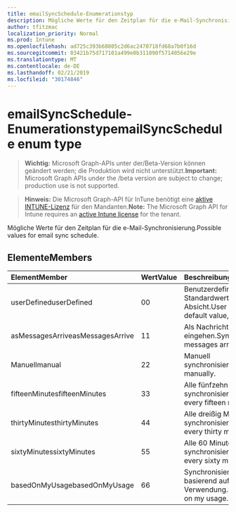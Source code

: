 ```yaml
---
title: emailSyncSchedule-Enumerationstyp
description: Mögliche Werte für den Zeitplan für die e-Mail-Synchronisierung.
author: tfitzmac
localization_priority: Normal
ms.prod: Intune
ms.openlocfilehash: ad725c393b68805c2d6ac2470718fd68a7b0f16d
ms.sourcegitcommit: 03421b75d717101a499e0b311890f5714056e29e
ms.translationtype: MT
ms.contentlocale: de-DE
ms.lasthandoff: 02/21/2019
ms.locfileid: "30174846"
---
```

# <a name="emailsyncschedule-enum-type"></a><span data-ttu-id="e2dda-103">emailSyncSchedule-Enumerationstyp</span><span class="sxs-lookup"><span data-stu-id="e2dda-103">emailSyncSchedule enum type</span></span>

> <span data-ttu-id="e2dda-104">**Wichtig:** Microsoft Graph-APIs unter der/Beta-Version können geändert werden; die Produktion wird nicht unterstützt.</span><span class="sxs-lookup"><span data-stu-id="e2dda-104">**Important:** Microsoft Graph APIs under the /beta version are subject to change; production use is not supported.</span></span>

> <span data-ttu-id="e2dda-105">**Hinweis:** Die Microsoft Graph-API für InTune benötigt eine [aktive INTUNE-Lizenz](https://go.microsoft.com/fwlink/?linkid=839381) für den Mandanten.</span><span class="sxs-lookup"><span data-stu-id="e2dda-105">**Note:** The Microsoft Graph API for Intune requires an [active Intune license](https://go.microsoft.com/fwlink/?linkid=839381) for the tenant.</span></span>

<span data-ttu-id="e2dda-106">Mögliche Werte für den Zeitplan für die e-Mail-Synchronisierung.</span><span class="sxs-lookup"><span data-stu-id="e2dda-106">Possible values for email sync schedule.</span></span>

## <a name="members"></a><span data-ttu-id="e2dda-107">Elemente</span><span class="sxs-lookup"><span data-stu-id="e2dda-107">Members</span></span>
|<span data-ttu-id="e2dda-108">Element</span><span class="sxs-lookup"><span data-stu-id="e2dda-108">Member</span></span>|<span data-ttu-id="e2dda-109">Wert</span><span class="sxs-lookup"><span data-stu-id="e2dda-109">Value</span></span>|<span data-ttu-id="e2dda-110">Beschreibung</span><span class="sxs-lookup"><span data-stu-id="e2dda-110">Description</span></span>|
|:---|:---|:---|
|<span data-ttu-id="e2dda-111">userDefined</span><span class="sxs-lookup"><span data-stu-id="e2dda-111">userDefined</span></span>|<span data-ttu-id="e2dda-112">0</span><span class="sxs-lookup"><span data-stu-id="e2dda-112">0</span></span>|<span data-ttu-id="e2dda-113">Benutzerdefiniert, Standardwert, keine Absicht.</span><span class="sxs-lookup"><span data-stu-id="e2dda-113">User Defined, default value, no intent.</span></span>|
|<span data-ttu-id="e2dda-114">asMessagesArrive</span><span class="sxs-lookup"><span data-stu-id="e2dda-114">asMessagesArrive</span></span>|<span data-ttu-id="e2dda-115">1</span><span class="sxs-lookup"><span data-stu-id="e2dda-115">1</span></span>|<span data-ttu-id="e2dda-116">Als Nachrichten eingehen.</span><span class="sxs-lookup"><span data-stu-id="e2dda-116">Sync as messages arrive.</span></span>|
|<span data-ttu-id="e2dda-117">Manuell</span><span class="sxs-lookup"><span data-stu-id="e2dda-117">manual</span></span>|<span data-ttu-id="e2dda-118">2</span><span class="sxs-lookup"><span data-stu-id="e2dda-118">2</span></span>|<span data-ttu-id="e2dda-119">Manuell synchronisieren.</span><span class="sxs-lookup"><span data-stu-id="e2dda-119">Sync manually.</span></span>|
|<span data-ttu-id="e2dda-120">fifteenMinutes</span><span class="sxs-lookup"><span data-stu-id="e2dda-120">fifteenMinutes</span></span>|<span data-ttu-id="e2dda-121">3</span><span class="sxs-lookup"><span data-stu-id="e2dda-121">3</span></span>|<span data-ttu-id="e2dda-122">Alle fünfzehn Minuten synchronisieren.</span><span class="sxs-lookup"><span data-stu-id="e2dda-122">Sync every fifteen minutes.</span></span>|
|<span data-ttu-id="e2dda-123">thirtyMinutes</span><span class="sxs-lookup"><span data-stu-id="e2dda-123">thirtyMinutes</span></span>|<span data-ttu-id="e2dda-124">4</span><span class="sxs-lookup"><span data-stu-id="e2dda-124">4</span></span>|<span data-ttu-id="e2dda-125">Alle dreißig Minuten synchronisieren.</span><span class="sxs-lookup"><span data-stu-id="e2dda-125">Sync every thirty minutes.</span></span>|
|<span data-ttu-id="e2dda-126">sixtyMinutes</span><span class="sxs-lookup"><span data-stu-id="e2dda-126">sixtyMinutes</span></span>|<span data-ttu-id="e2dda-127">5</span><span class="sxs-lookup"><span data-stu-id="e2dda-127">5</span></span>|<span data-ttu-id="e2dda-128">Alle 60 Minuten synchronisieren.</span><span class="sxs-lookup"><span data-stu-id="e2dda-128">Sync every sixty minutes.</span></span>|
|<span data-ttu-id="e2dda-129">basedOnMyUsage</span><span class="sxs-lookup"><span data-stu-id="e2dda-129">basedOnMyUsage</span></span>|<span data-ttu-id="e2dda-130">6</span><span class="sxs-lookup"><span data-stu-id="e2dda-130">6</span></span>|<span data-ttu-id="e2dda-131">Synchronisierung basierend auf meiner Verwendung.</span><span class="sxs-lookup"><span data-stu-id="e2dda-131">Sync based on my usage.</span></span>|




